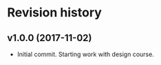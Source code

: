 Revision history
=======================================

v1.0.0 (2017-11-02)
---------------------------------------

* Initial commit. Starting work with design course.
